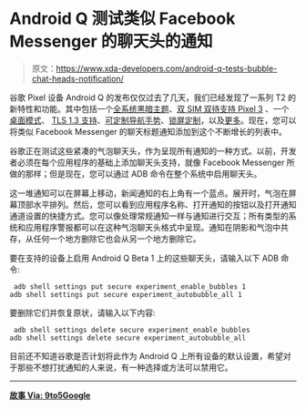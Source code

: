 # Android Q 测试类似 Facebook Messenger 的聊天头的通知

> 原文：<https://www.xda-developers.com/android-q-tests-bubble-chat-heads-notification/>

谷歌 Pixel 设备 Android Q 的发布仅仅过去了几天，我们已经发现了一系列 T2 的新特性和功能。其中包括一个[全系统黑暗主题](https://www.xda-developers.com/android-q-toggle-dark-theme/)、[双 SIM 双待支持 Pixel 3](https://www.xda-developers.com/android-q-dual-sim-dual-standby-support-pixel-3/) 、一个[桌面模式](https://www.xda-developers.com/android-q-desktop-mode/)、 [TLS 1.3 支持](https://www.xda-developers.com/android-q-tls-1-3-support/)、[可定制导航手势](https://www.xda-developers.com/android-q-navigation-gesture-controls/)、[锁屏定制](https://www.xda-developers.com/android-q-lock-screen-clock-customization/)，以及[更多](https://www.xda-developers.com/android-q-new-features/)。现在，您可以将类似 Facebook Messenger 的聊天标题通知添加到这个不断增长的列表中。

谷歌正在测试这些紧凑的气泡聊天头，作为呈现所有通知的一种方式。以前，开发者必须在每个应用程序的基础上添加聊天头支持，就像 Facebook Messenger 所做的那样；但是现在，您可以通过 ADB 命令在整个系统中启用聊天头。

这一堆通知可以在屏幕上移动，新闻通知的右上角有一个蓝点。展开时，气泡在屏幕顶部水平排列。然后，您可以看到应用程序名称、打开通知的按钮以及打开通知通道设置的快捷方式。您可以像处理常规通知一样与通知进行交互；所有类型的系统和应用程序警报都可以在这种气泡聊天头格式中呈现。通知在阴影和气泡中共存，从任何一个地方删除它也会从另一个地方删除它。

要在支持的设备上启用 Android Q Beta 1 上的这些聊天头，请输入以下 ADB 命令:

```
 adb shell settings put secure experiment_enable_bubbles 1
adb shell settings put secure experiment_autobubble_all 1 
```

要删除它们并恢复原状，请输入以下内容:

```
 adb shell settings delete secure experiment_enable_bubbles
adb shell settings delete secure experiment_autobubble_all 
```

目前还不知道谷歌是否计划将此作为 Android Q 上所有设备的默认设置，希望对于那些不想打扰通知的人来说，有一种选择或方法可以禁用它。

* * *

[**故事 Via: 9to5Google**](https://9to5google.com/2019/03/16/android-q-chat-head-bubble-notifications/)